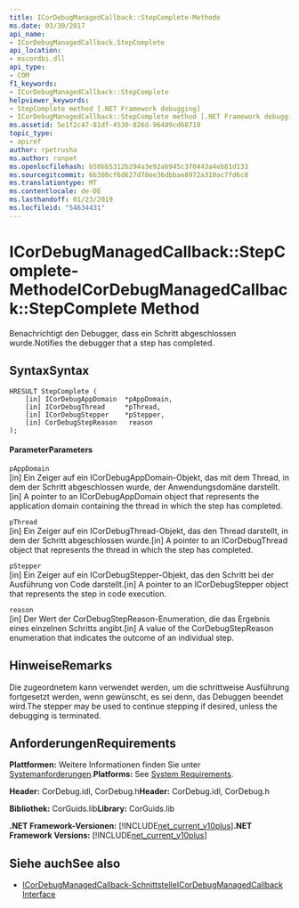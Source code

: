 ```yaml
---
title: ICorDebugManagedCallback::StepComplete-Methode
ms.date: 03/30/2017
api_name:
- ICorDebugManagedCallback.StepComplete
api_location:
- mscordbi.dll
api_type:
- COM
f1_keywords:
- ICorDebugManagedCallback::StepComplete
helpviewer_keywords:
- StepComplete method [.NET Framework debugging]
- ICorDebugManagedCallback::StepComplete method [.NET Framework debugging]
ms.assetid: 5e1f2c47-81df-4530-826d-96489cd68719
topic_type:
- apiref
author: rpetrusha
ms.author: ronpet
ms.openlocfilehash: b50bb5312b294a3e92ab945c3f0443a4eb81d133
ms.sourcegitcommit: 6b308cf6d627d78ee36dbbae8972a310ac7fd6c8
ms.translationtype: MT
ms.contentlocale: de-DE
ms.lasthandoff: 01/23/2019
ms.locfileid: "54634431"
---
```

# <a name="icordebugmanagedcallbackstepcomplete-method"></a><span data-ttu-id="007e3-102">ICorDebugManagedCallback::StepComplete-Methode</span><span class="sxs-lookup"><span data-stu-id="007e3-102">ICorDebugManagedCallback::StepComplete Method</span></span>
<span data-ttu-id="007e3-103">Benachrichtigt den Debugger, dass ein Schritt abgeschlossen wurde.</span><span class="sxs-lookup"><span data-stu-id="007e3-103">Notifies the debugger that a step has completed.</span></span>  
  
## <a name="syntax"></a><span data-ttu-id="007e3-104">Syntax</span><span class="sxs-lookup"><span data-stu-id="007e3-104">Syntax</span></span>  
  
```  
HRESULT StepComplete (  
    [in] ICorDebugAppDomain  *pAppDomain,  
    [in] ICorDebugThread     *pThread,  
    [in] ICorDebugStepper    *pStepper,  
    [in] CorDebugStepReason   reason  
);  
```  
  
#### <a name="parameters"></a><span data-ttu-id="007e3-105">Parameter</span><span class="sxs-lookup"><span data-stu-id="007e3-105">Parameters</span></span>  
 `pAppDomain`  
 <span data-ttu-id="007e3-106">[in] Ein Zeiger auf ein ICorDebugAppDomain-Objekt, das mit dem Thread, in dem der Schritt abgeschlossen wurde, der Anwendungsdomäne darstellt.</span><span class="sxs-lookup"><span data-stu-id="007e3-106">[in] A pointer to an ICorDebugAppDomain object that represents the application domain containing the thread in which the step has completed.</span></span>  
  
 `pThread`  
 <span data-ttu-id="007e3-107">[in] Ein Zeiger auf ein ICorDebugThread-Objekt, das den Thread darstellt, in dem der Schritt abgeschlossen wurde.</span><span class="sxs-lookup"><span data-stu-id="007e3-107">[in] A pointer to an ICorDebugThread object that represents the thread in which the step has completed.</span></span>  
  
 `pStepper`  
 <span data-ttu-id="007e3-108">[in] Ein Zeiger auf ein ICorDebugStepper-Objekt, das den Schritt bei der Ausführung von Code darstellt.</span><span class="sxs-lookup"><span data-stu-id="007e3-108">[in] A pointer to an ICorDebugStepper object that represents the step in code execution.</span></span>  
  
 `reason`  
 <span data-ttu-id="007e3-109">[in] Der Wert der CorDebugStepReason-Enumeration, die das Ergebnis eines einzelnen Schritts angibt.</span><span class="sxs-lookup"><span data-stu-id="007e3-109">[in] A value of the CorDebugStepReason enumeration that indicates the outcome of an individual step.</span></span>  
  
## <a name="remarks"></a><span data-ttu-id="007e3-110">Hinweise</span><span class="sxs-lookup"><span data-stu-id="007e3-110">Remarks</span></span>  
 <span data-ttu-id="007e3-111">Die zugeordnetem kann verwendet werden, um die schrittweise Ausführung fortgesetzt werden, wenn gewünscht, es sei denn, das Debuggen beendet wird.</span><span class="sxs-lookup"><span data-stu-id="007e3-111">The stepper may be used to continue stepping if desired, unless the debugging is terminated.</span></span>  
  
## <a name="requirements"></a><span data-ttu-id="007e3-112">Anforderungen</span><span class="sxs-lookup"><span data-stu-id="007e3-112">Requirements</span></span>  
 <span data-ttu-id="007e3-113">**Plattformen:** Weitere Informationen finden Sie unter [Systemanforderungen](../../../../docs/framework/get-started/system-requirements.md).</span><span class="sxs-lookup"><span data-stu-id="007e3-113">**Platforms:** See [System Requirements](../../../../docs/framework/get-started/system-requirements.md).</span></span>  
  
 <span data-ttu-id="007e3-114">**Header:** CorDebug.idl, CorDebug.h</span><span class="sxs-lookup"><span data-stu-id="007e3-114">**Header:** CorDebug.idl, CorDebug.h</span></span>  
  
 <span data-ttu-id="007e3-115">**Bibliothek:** CorGuids.lib</span><span class="sxs-lookup"><span data-stu-id="007e3-115">**Library:** CorGuids.lib</span></span>  
  
 <span data-ttu-id="007e3-116">**.NET Framework-Versionen:** [!INCLUDE[net_current_v10plus](../../../../includes/net-current-v10plus-md.md)]</span><span class="sxs-lookup"><span data-stu-id="007e3-116">**.NET Framework Versions:** [!INCLUDE[net_current_v10plus](../../../../includes/net-current-v10plus-md.md)]</span></span>  
  
## <a name="see-also"></a><span data-ttu-id="007e3-117">Siehe auch</span><span class="sxs-lookup"><span data-stu-id="007e3-117">See also</span></span>
- [<span data-ttu-id="007e3-118">ICorDebugManagedCallback-Schnittstelle</span><span class="sxs-lookup"><span data-stu-id="007e3-118">ICorDebugManagedCallback Interface</span></span>](../../../../docs/framework/unmanaged-api/debugging/icordebugmanagedcallback-interface.md)
